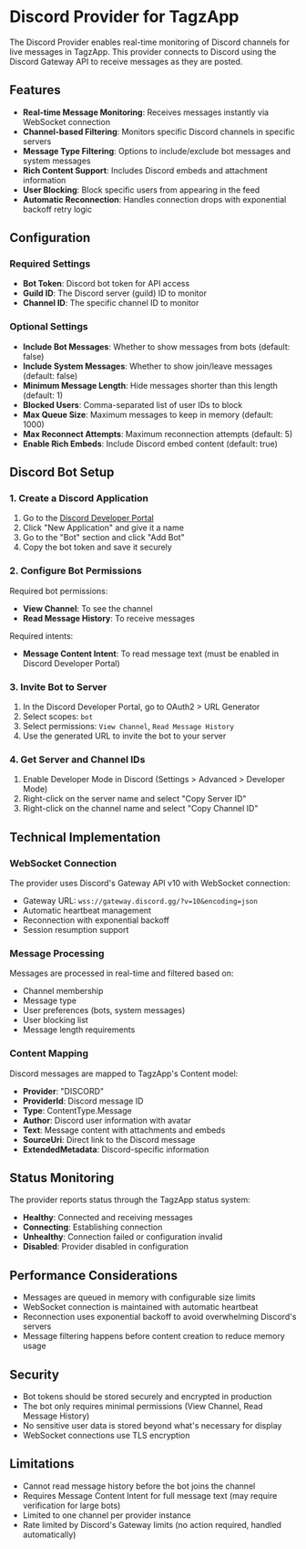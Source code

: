 # Discord Provider for TagzApp

The Discord Provider enables real-time monitoring of Discord channels for live messages in TagzApp. This provider connects to Discord using the Discord Gateway API to receive messages as they are posted.

## Features

- **Real-time Message Monitoring**: Receives messages instantly via WebSocket connection
- **Channel-based Filtering**: Monitors specific Discord channels in specific servers
- **Message Type Filtering**: Options to include/exclude bot messages and system messages
- **Rich Content Support**: Includes Discord embeds and attachment information
- **User Blocking**: Block specific users from appearing in the feed
- **Automatic Reconnection**: Handles connection drops with exponential backoff retry logic

## Configuration

### Required Settings

- **Bot Token**: Discord bot token for API access
- **Guild ID**: The Discord server (guild) ID to monitor
- **Channel ID**: The specific channel ID to monitor

### Optional Settings

- **Include Bot Messages**: Whether to show messages from bots (default: false)
- **Include System Messages**: Whether to show join/leave messages (default: false)
- **Minimum Message Length**: Hide messages shorter than this length (default: 1)
- **Blocked Users**: Comma-separated list of user IDs to block
- **Max Queue Size**: Maximum messages to keep in memory (default: 1000)
- **Max Reconnect Attempts**: Maximum reconnection attempts (default: 5)
- **Enable Rich Embeds**: Include Discord embed content (default: true)

## Discord Bot Setup

### 1. Create a Discord Application

1. Go to the [Discord Developer Portal](https://discord.com/developers/applications)
2. Click "New Application" and give it a name
3. Go to the "Bot" section and click "Add Bot"
4. Copy the bot token and save it securely

### 2. Configure Bot Permissions

Required bot permissions:
- **View Channel**: To see the channel
- **Read Message History**: To receive messages

Required intents:
- **Message Content Intent**: To read message text (must be enabled in Discord Developer Portal)

### 3. Invite Bot to Server

1. In the Discord Developer Portal, go to OAuth2 > URL Generator
2. Select scopes: `bot`
3. Select permissions: `View Channel`, `Read Message History`
4. Use the generated URL to invite the bot to your server

### 4. Get Server and Channel IDs

1. Enable Developer Mode in Discord (Settings > Advanced > Developer Mode)
2. Right-click on the server name and select "Copy Server ID"
3. Right-click on the channel name and select "Copy Channel ID"

## Technical Implementation

### WebSocket Connection

The provider uses Discord's Gateway API v10 with WebSocket connection:
- Gateway URL: `wss://gateway.discord.gg/?v=10&encoding=json`
- Automatic heartbeat management
- Reconnection with exponential backoff
- Session resumption support

### Message Processing

Messages are processed in real-time and filtered based on:
- Channel membership
- Message type
- User preferences (bots, system messages)
- User blocking list
- Message length requirements

### Content Mapping

Discord messages are mapped to TagzApp's Content model:
- **Provider**: "DISCORD"
- **ProviderId**: Discord message ID
- **Type**: ContentType.Message
- **Author**: Discord user information with avatar
- **Text**: Message content with attachments and embeds
- **SourceUri**: Direct link to the Discord message
- **ExtendedMetadata**: Discord-specific information

## Status Monitoring

The provider reports status through the TagzApp status system:
- **Healthy**: Connected and receiving messages
- **Connecting**: Establishing connection
- **Unhealthy**: Connection failed or configuration invalid
- **Disabled**: Provider disabled in configuration

## Performance Considerations

- Messages are queued in memory with configurable size limits
- WebSocket connection is maintained with automatic heartbeat
- Reconnection uses exponential backoff to avoid overwhelming Discord's servers
- Message filtering happens before content creation to reduce memory usage

## Security

- Bot tokens should be stored securely and encrypted in production
- The bot only requires minimal permissions (View Channel, Read Message History)
- No sensitive user data is stored beyond what's necessary for display
- WebSocket connections use TLS encryption

## Limitations

- Cannot read message history before the bot joins the channel
- Requires Message Content Intent for full message text (may require verification for large bots)
- Limited to one channel per provider instance
- Rate limited by Discord's Gateway limits (no action required, handled automatically)